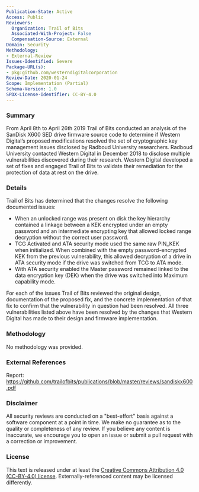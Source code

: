 ```yaml
---
Publication-State: Active
Access: Public
Reviewers:
  Organization: Trail of Bits
  Associated-With-Project: False
  Compensation-Source: External
Domain: Security
Methodology:
- External-Review
Issues-Identified: Severe
Package-URL(s):
- pkg:github.com/westerndigitalcorporation
Review-Date: 2020-01-24
Scope: Implementation (Partial)
Schema-Version: 1.0
SPDX-License-Identifier: CC-BY-4.0
---
```


### Summary

From April 8th to April 26th 2019 Trail of Bits conducted an analysis of the SanDisk X600 SED drive firmware source code to determine if Western Digital’s proposed modifications resolved the set of cryptographic key management issues disclosed by Radboud University researchers. Radboud University contacted Western Digital in December 2018 to disclose multiple vulnerabilities discovered during their research. Western Digital developed a set of fixes and engaged Trail of Bits to validate their remediation for the protection of data at rest on the drive.

### Details

Trail of Bits has determined that the changes resolve the following documented issues:
* When an unlocked range was present on disk the key hierarchy contained a linkage between a KEK encrypted under an empty password and an intermediate encrypting key that allowed locked range decryption without the correct user password.
* TCG Activated and ATA security mode used the same raw PIN_KEK when initialized. When combined with the empty password-encrypted KEK from the previous vulnerability, this allowed decryption of a drive in ATA security mode if the drive was switched from TCG to ATA mode.
* With ATA security enabled the Master password remained linked to the data encryption key (DEK) when the drive was switched into Maximum capability mode.

For each of the issues Trail of Bits reviewed the original design, documentation of the proposed fix, and the concrete implementation of that fix to confirm that the vulnerability in question had been resolved. All three vulnerabilities listed above have been resolved by the changes that Western Digital has made to their design and firmware implementation.

### Methodology

No methodology was provided.

### External References

Report: https://github.com/trailofbits/publications/blob/master/reviews/sandiskx600.pdf

### Disclaimer

All security reviews are conducted on a "best-effort" basis against a software
component at a point in time. We make no guarantee as to the quality or completeness
of any review. If you believe any content is inaccurate, we encourage you to open
an issue or submit a pull request with a correction or improvement.

### License

This text is released under at least the
[Creative Commons Attribution 4.0 (CC-BY-4.0) license](https://creativecommons.org/licenses/by/4.0/legalcode.txt).
Externally-referenced content may be licensed differently.
